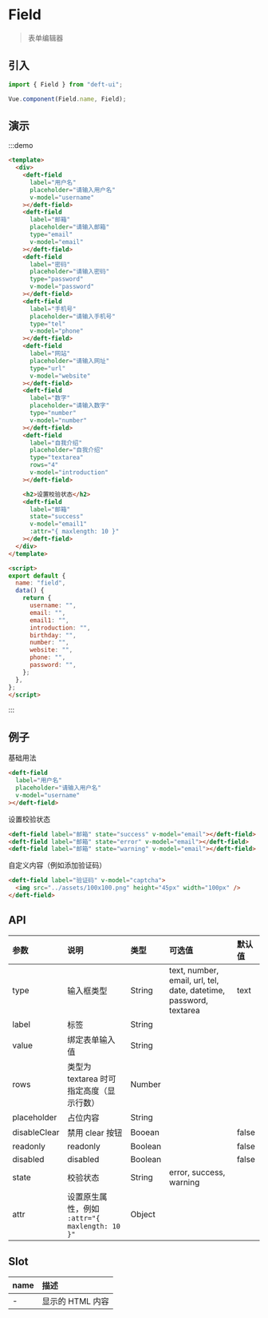 # Field

> 表单编辑器


## 引入

```javascript
import { Field } from "deft-ui";

Vue.component(Field.name, Field);
```

## 演示

:::demo

```html
<template>
  <div>
    <deft-field
      label="用户名"
      placeholder="请输入用户名"
      v-model="username"
    ></deft-field>
    <deft-field
      label="邮箱"
      placeholder="请输入邮箱"
      type="email"
      v-model="email"
    ></deft-field>
    <deft-field
      label="密码"
      placeholder="请输入密码"
      type="password"
      v-model="password"
    ></deft-field>
    <deft-field
      label="手机号"
      placeholder="请输入手机号"
      type="tel"
      v-model="phone"
    ></deft-field>
    <deft-field
      label="网站"
      placeholder="请输入网址"
      type="url"
      v-model="website"
    ></deft-field>
    <deft-field
      label="数字"
      placeholder="请输入数字"
      type="number"
      v-model="number"
    ></deft-field>
    <deft-field
      label="自我介绍"
      placeholder="自我介绍"
      type="textarea"
      rows="4"
      v-model="introduction"
    ></deft-field>

    <h2>设置校验状态</h2>
    <deft-field
      label="邮箱"
      state="success"
      v-model="email1"
      :attr="{ maxlength: 10 }"
    ></deft-field>
  </div>
</template>

<script>
export default {
  name: "field",
  data() {
    return {
      username: "",
      email: "",
      email1: "",
      introduction: "",
      birthday: "",
      number: "",
      website: "",
      phone: "",
      password: "",
    };
  },
};
</script>

```

:::



## 例子

基础用法

```html
<deft-field
  label="用户名"
  placeholder="请输入用户名"
  v-model="username"
></deft-field>

```

设置校验状态

```html
<deft-field label="邮箱" state="success" v-model="email"></deft-field>
<deft-field label="邮箱" state="error" v-model="email"></deft-field>
<deft-field label="邮箱" state="warning" v-model="email"></deft-field>
```

自定义内容（例如添加验证码）

```html
<deft-field label="验证码" v-model="captcha">
  <img src="../assets/100x100.png" height="45px" width="100px" />
</deft-field>
```

## API

| 参数         | 说明                                           | 类型    | 可选值                                                            | 默认值 |
| :----------- | :--------------------------------------------- | :------ | :---------------------------------------------------------------- | :----- |
| type         | 输入框类型                                     | String  | text, number, email, url, tel, date, datetime, password, textarea | text   |
| label        | 标签                                           | String  |                                                                   |        |
| value        | 绑定表单输入值                                 | String  |                                                                   |        |
| rows         | 类型为 textarea 时可指定高度（显示行数）       | Number  |                                                                   |        |
| placeholder  | 占位内容                                       | String  |                                                                   |        |
| disableClear | 禁用 clear 按钮                                | Booean  |                                                                   | false  |
| readonly     | readonly                                       | Boolean |                                                                   | false  |
| disabled     | disabled                                       | Boolean |                                                                   | false  |
| state        | 校验状态                                       | String  | error, success, warning                                           |        |
| attr         | 设置原生属性，例如 `:attr="{ maxlength: 10 }"` | Object  |                                                                   |        |

## Slot

| name | 描述             |
| :--- | :--------------- |
| -    | 显示的 HTML 内容 |
